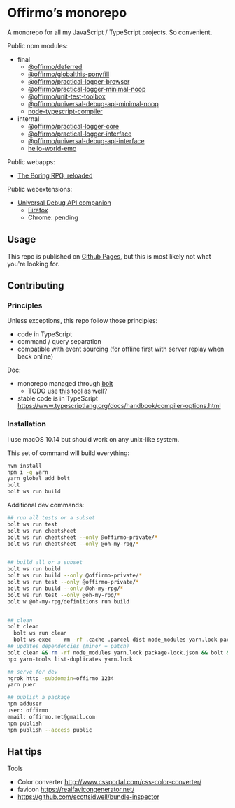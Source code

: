# Offirmo’s monorepo

A monorepo for all my JavaScript / TypeScript projects. So convenient.

Public npm modules:
* final
	* [@offirmo/deferred](https://www.npmjs.com/package/@offirmo/deferred)
	* [@offirmo/globalthis-ponyfill](https://www.npmjs.com/package/@offirmo/globalthis-ponyfill)
	* [@offirmo/practical-logger-browser](https://www.npmjs.com/package/@offirmo/practical-logger-browser)
	* [@offirmo/practical-logger-minimal-noop](https://www.npmjs.com/package/@offirmo/practical-logger-minimal-noop)
	* [@offirmo/unit-test-toolbox](https://www.npmjs.com/package/@offirmo/unit-test-toolbox)
	* [@offirmo/universal-debug-api-minimal-noop](https://www.npmjs.com/package/@offirmo/universal-debug-api-minimal-noop)
	* [node-typescript-compiler](https://www.npmjs.com/package/node-typescript-compiler)
* internal
	* [@offirmo/practical-logger-core](https://www.npmjs.com/package/@offirmo/practical-logger-core)
	* [@offirmo/practical-logger-interface](https://www.npmjs.com/package/@offirmo/practical-logger-interface)
	* [@offirmo/universal-debug-api-interface](https://www.npmjs.com/package/@offirmo/universal-debug-api-interface)
	* [hello-world-emo](https://www.npmjs.com/package/hello-world-emo)


Public webapps:
* [The Boring RPG, reloaded](https://www.online-adventur.es/apps/the-boring-rpg/)

Public webextensions:
* [Universal Debug API companion](4-incubator/universal-debug-api-companion-webextension/README.md)
  * [Firefox](https://addons.mozilla.org/en-US/firefox/addon/universal-debug-api-companion/)
  * Chrome: pending


## Usage

This repo is published on [Github Pages](https://www.offirmo.net/offirmo-monorepo/), but this is most likely not what you're looking for.


## Contributing

### Principles
Unless exceptions, this repo follow those principles:
- code in TypeScript
- command / query separation
- compatible with event sourcing (for offline first with server replay when back online)

Doc:
* monorepo managed through [bolt](https://github.com/boltpkg/bolt)
  * TODO use [this tool](https://www.npmjs.com/package/@atlaskit/build-releases) as well?
* stable code is in TypeScript https://www.typescriptlang.org/docs/handbook/compiler-options.html

### Installation
I use macOS 10.14 but should work on any unix-like system.

This set of command will build everything:
```bash
nvm install
npm i -g yarn
yarn global add bolt
bolt
bolt ws run build
```

Additional dev commands:
```bash
## run all tests or a subset
bolt ws run test
bolt ws run cheatsheet
bolt ws run cheatsheet --only @offirmo-private/*
bolt ws run cheatsheet --only @oh-my-rpg/*


## build all or a subset
bolt ws run build
bolt ws run build --only @offirmo-private/*
bolt ws run test --only @offirmo-private/*
bolt ws run build --only @oh-my-rpg/*
bolt ws run test --only @oh-my-rpg/*
bolt w @oh-my-rpg/definitions run build


## clean
bolt clean
  bolt ws run clean
  bolt ws exec -- rm -rf .cache .parcel dist node_modules yarn.lock package-lock.json yarn-error.log
## updates dependencies (minor + patch)
bolt clean && rm -rf node_modules yarn.lock package-lock.json && bolt && yarn outdated     && bolt build
npx yarn-tools list-duplicates yarn.lock

## serve for dev
ngrok http -subdomain=offirmo 1234
yarn puer

## publish a package
npm adduser
user: offirmo
email: offirmo.net@gmail.com
npm publish
npm publish --access public
```


## Hat tips

Tools
- Color converter http://www.cssportal.com/css-color-converter/
- favicon https://realfavicongenerator.net/
- https://github.com/scottsidwell/bundle-inspector
